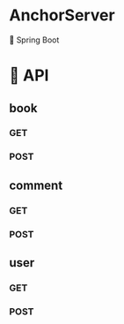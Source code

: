 # AnchorServer

:leaves: Spring Boot

# :pushpin: API

## book

### GET

### POST

## comment

### GET

### POST

## user

### GET

### POST
